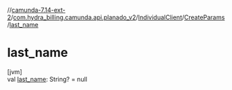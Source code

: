 //[camunda-7.14-ext-2](../../../../index.md)/[com.hydra_billing.camunda.api.planado_v2](../../index.md)/[IndividualClient](../index.md)/[CreateParams](index.md)/[last_name](last_name.md)

# last_name

[jvm]\
val [last_name](last_name.md): String? = null
